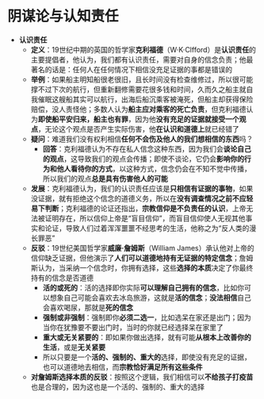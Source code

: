 # 阴谋论与认知责任
* **认识责任**
  * **定义**：19世纪中期的英国的哲学家**克利福德**（W·K·Clfford）是**认识责任**的主要提倡者，他认为，我们都有认识责任，需要对自身的信念负责；他最著名的话是：任何人在任何情况下相信没充足证据的事都是错误的
  * **举例**：如果船主明知船很老很旧，且长时间没有检查维修过，所以很可能撑不过下次的航行，但重新翻修需要花很多钱和时间，久而久之船主就自我催眠这艘船其实可以航行，出海后船沉乘客被淹死，但船主却获得保险赔偿，没人责怪他；多数人认为**船主应对乘客的死亡负责**，但克利福德认为**即使船平安归来，船主也有罪**，因为他**没有充足的证据就接受一个观点**，无论这个观点是否产生实际伤害，他**在认识和道德上**就已经错了
  * **疑问**：难道我们没有权利相信**任何不会伤及他人的我们想相信的东西**吗？
    * **回答**：克利福德认为不存在私人信念这种东西，因为我们会**谈论自己的观点**，这导致我们的观点会传播；即使不谈论，它仍会**影响你的行为和他人看待你的方式**，以这种方式，信念仍会在不知不觉中传播，所以我们的观点**总是具有伤害他人的可能**
  * **发展**：克利福德认为，我们的认识责任应该是**只相信有证据的事物**，如果没证据，就有拒绝这个信念的道德义务，所以在**没有调查情况之前不应轻易下判断**；克利福德的论证还指出，**宗教信仰是不负责任的认识**，上帝无法被证明存在，所以信仰上帝是“盲目信仰”，而盲目信仰使人无视其他事实和论证，导致人们过着浑浑噩噩不经思考的生活，他称之为“反人类的漫长罪恶”
  * **反驳**：19世纪美国哲学家**威廉·詹姆斯**（William James）承认他对上帝的信仰缺乏证据，但他演示了**人们可以道德地持有无证据的特定信念**；詹姆斯认为，当采纳一个信念时，你拥有选择，这些**选择的本质**决定了你最终持有的信念是否道德
    * **活的或死的**：活的选择即你实际**可以理解自己拥有的信念**，比如你可以想象自己可能会喜欢去冰岛旅游，这就是**活的信念**；**没法相信**自己会喜欢喝尿，那就是**死的信念**
    * **强制或非强制**：强制即你**必须二选一**，比如选呆在家还是出门；因为当你在犹豫要不要出门时，当时的你就已经选择呆在家里了
    * **重大或无关紧要的**：即如果你做出选择，就有可能**从根本上改善你的生活**，或是**无关紧要**
    * 所以只要是一个**活的、强制的、重大的**选择，即使没有充足的证据，也可以道德地去相信，而**宗教恰好满足所有这些条件**
  * **对詹姆斯选择本质的反驳**：按照这个逻辑，我们相信可以**不给孩子打疫苗**也是合理的，因为这也是一个活的、强制的、重大的选择
